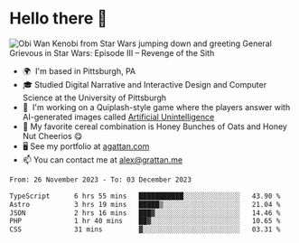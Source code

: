 <!--
**GameDog9988/GameDog9988** is a ✨ _special_ ✨ repository because its `README.md` (this file) appears on your GitHub profile.

Here are some ideas to get you started:

- 🔭 I’m currently working on ...
- 🌱 I’m currently learning ...
- 👯 I’m looking to collaborate on ...
- 🤔 I’m looking for help with ...
- 💬 Ask me about ...
- 📫 How to reach me: ...
- 😄 Pronouns: ...
- ⚡ Fun fact: ...
-->



Hello there 👋
==================================

![Obi Wan Kenobi from Star Wars jumping down and greeting General Grievous in Star Wars: Episode III – Revenge of the Sith](https://github.com/agrattan0820/agrattan0820/assets/51346343/689e56eb-29be-46a5-a079-28ea727b5f7e)


- 🌍  I'm based in Pittsburgh, PA
- 🎓  Studied Digital Narrative and Interactive Design and Computer Science at the University of Pittsburgh
- 👾  I'm working on a Quiplash-style game where the players answer with AI-generated images called [Artificial Unintelligence](https://github.com/agrattan0820/artificial-unintelligence)
- 🥣  My favorite cereal combination is Honey Bunches of Oats and Honey Nut Cheerios 😋
- 🖥️  See my portfolio at [agattan.com](http://agrattan.com/)
- 📫  You can contact me at [alex@grattan.me](mailto:alex@grattan.me)

<!--START_SECTION:waka-->

```txt
From: 26 November 2023 - To: 03 December 2023

TypeScript      6 hrs 55 mins   ███████████░░░░░░░░░░░░░░   43.90 %
Astro           3 hrs 19 mins   █████▒░░░░░░░░░░░░░░░░░░░   21.04 %
JSON            2 hrs 16 mins   ███▓░░░░░░░░░░░░░░░░░░░░░   14.46 %
PHP             1 hr 40 mins    ██▓░░░░░░░░░░░░░░░░░░░░░░   10.65 %
CSS             31 mins         ▓░░░░░░░░░░░░░░░░░░░░░░░░   03.31 %
```

<!--END_SECTION:waka-->
